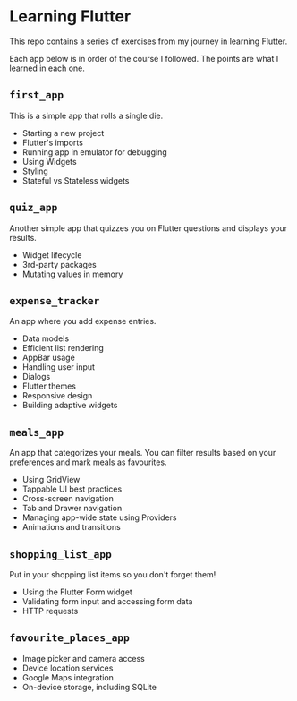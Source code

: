 # Learning Flutter

This repo contains a series of exercises from my journey in learning Flutter.

Each app below is in order of the course I followed. The points are what I learned in each one.

## `first_app`

This is a simple app that rolls a single die.

- Starting a new project
- Flutter's imports
- Running app in emulator for debugging
- Using Widgets
- Styling
- Stateful vs Stateless widgets

## `quiz_app`

Another simple app that quizzes you on Flutter questions and displays your results.

- Widget lifecycle
- 3rd-party packages
- Mutating values in memory

## `expense_tracker`

An app where you add expense entries.

- Data models
- Efficient list rendering
- AppBar usage
- Handling user input
- Dialogs
- Flutter themes
- Responsive design
- Building adaptive widgets

## `meals_app`

An app that categorizes your meals. You can filter results based on your preferences and mark meals as favourites.

- Using GridView
- Tappable UI best practices
- Cross-screen navigation
- Tab and Drawer navigation
- Managing app-wide state using Providers
- Animations and transitions

## `shopping_list_app`

Put in your shopping list items so you don't forget them!

- Using the Flutter Form widget
- Validating form input and accessing form data
- HTTP requests

## `favourite_places_app`

- Image picker and camera access
- Device location services
- Google Maps integration
- On-device storage, including SQLite
